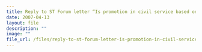 ```yaml
---
title: Reply to ST Forum letter “Is promotion in civil service based on tenure?”
date: 2007-04-13
layout: file
description: ""
image: ""
file_url: /files/reply-to-st-forum-letter-is-promotion-in-civil-service-based-on-tenure-(st-11-apr-07).pdf
---
```

